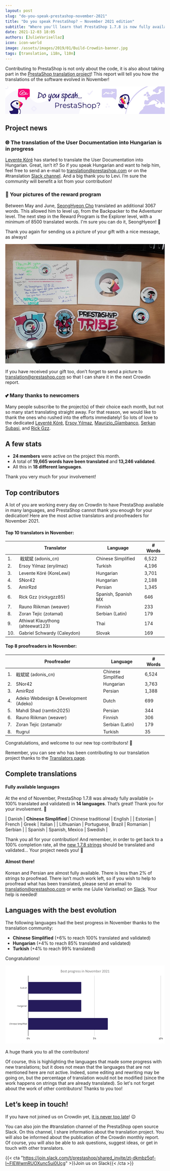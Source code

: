 ```yaml
---
layout: post
slug: "do-you-speak-prestashop-november-2021"
title: "Do you speak PrestaShop? – November 2021 edition"
subtitle: "Where you'll learn that PrestaShop 1.7.8 is now fully available in Chinese Simplified"
date: 2021-12-03 18:05
authors: [JulieVarisellaz]
icon: icon-world
image: /assets/images/2019/01/Build-Crowdin-banner.jpg
tags: [translation, i18n, l10n]
---
```


Contributing to PrestaShop is not only about the code, it is also about taking part in the [PrestaShop translation project](https://crowdin.com/project/prestashop-official)! This report will tell you how the translations of the software evolved in November!

![Crowdin Monthly banner](/assets/images/2019/01/Build-Crowdin-banner.jpg)

## Project news

### 🌐 The translation of the User Documentation into Hungarian is in progress

[Levente Kóré](https://crowdin.com/profile/korelewi) has started to translate the User Documentation into Hungarian. Great, isn’t it? So if you speak Hungarian and want to help him, feel free to send an e-mail to translation@prestashop.com or on the #translation [Slack channel](https://join.slack.com/t/prestashop/shared_invite/zt-dkmbz5qf-I~FlEWwmRUOXunc5ui0Ucg).
And a big thank you to Levi. I’m sure the community will benefit a lot from your contribution! 

### 📸 Your pictures of the reward program

Between May and June, [SeongHyeon Cho](https://crowdin.com/profile/jaymz9634) translated an additional 3067 words. This allowed him to level up, from the Backpacker to the Adventurer level. The next step in the Reward Program is the Explorer level, with a minimum of 8500 translated words. I'm sure you can do it, SeongHyeon! :muscle: 

Thank you again for sending us a picture of your gift with a nice message, as always! 

![SeongHyeon’s picture](/assets/images/2021/12/build-seonghyeon.jpg)

If you have received your gift too, don’t forget to send a picture to translation@prestashop.com so that I can share it in the next Crowdin report. 

### 💕 Many thanks to newcomers

Many people subscribe to the project(s) of their choice each month, but not so many start translating straight away. For that reason, we would like to thank the ones who rushed into the efforts immediately! So lots of love to the dedicated [Leventé Kóré](https://crowdin.com/profile/KoreLewi), [Ersoy Yılmaz](https://crowdin.com/profile/eryilmaz), [Maurizio_Giambanco](https://crowdin.com/profile/Maurizio_Giambanco), [Serkan Subasi](https://crowdin.com/profile/serkans), and [Rick Gzz](https://crowdin.com/profile/rickygzz85). 

## A few stats
 
* **24 members** were active on the project this month.
* A total of **19,665 words have been translated** and **13,246 validated**.
* All this in **18 different languages**.
 
Thank you very much for your involvement!

## Top contributors
 
A lot of you are working every day on Crowdin to have PrestaShop available in many languages, and PrestaShop cannot thank you enough for your dedication! Here are the most active translators and proofreaders for November 2021.
 
#### Top 10 translators in November:
 
| |Translator | Language | # Words
|-|---------- | -------- | ----------------
| 1. |‫‬ 戢斌斌 (adonis_cn) | Chinese Simplified | 6,522
| 2. | Ersoy Yılmaz (eryilmaz) | Turkish | 4,196
| 3. | Levente Kóré (KoreLewi) | Hungarian | 3,701
| 4. | SNor42 | Hungarian | 2,188
| 5. | AmirRzd | Persian | 1,345
| 6. | Rick Gzz (rickygzz85) | Spanish, Spanish MX | 646
| 7. | Rauno Riikman (weaver) | Finnish | 233
| 8. | Zoran Tejic (zotamal) | Serbian (Latin) | 179
| 9. | Athiwat Klauythong (ahteewat123) | Thai | 174
| 10. | Gabriel Schwardy (Caleydon) | Slovak | 169
 
#### Top 8 proofreaders in November:
 
| | Proofreader | Language | # Words
|-| ---------- | -------- | ----------------
| 1. | 戢斌斌 (adonis_cn) | Chinese Simplified | 6,524
| 2. | SNor42 | Hungarian | 3,763
| 3. | AmirRzd | Persian | 1,388
| 4. | Adeko Webdesign & Development (Adeko) | Dutch | 699
| 5. | Mahdi Shad (ramtin2025) | Persian | 344
| 6. | Rauno Riikman (weaver) | Finnish | 306
| 7. | Zoran Tejic (zotamal)r | Serbian (Latin) | 179
| 8. | ftugrul | Turkish | 35


Congratulations, and welcome to our new top contributors! :clap:
 
Remember, you can see who has been contributing to our translation project thanks to the [Translators page](https://translators.prestashop.com/).
 
## Complete translations
 
#### Fully available languages
 
At the end of November, PrestaShop 1.7.8 was already fully available (= 100% translated and validated) in **14 languages**. That’s great! Thank you for your involvement. :tada:
 
| Danish | **Chinese Simplified** | Chinese traditional | English | 
| Estonian | French | Greek | Italian |
| Lithuanian | Portuguese, Brazil | Romanian | Serbian |
| Spanish | Spanish, Mexico | Swedish |

Thank you all for your contribution! And remember, in order to get back to a 100% completion rate, all the [new 1.7.8 strings](https://build.prestashop.com/news/prestashop-178-translations/) should be translated and validated... Your project needs you! :muscle: 

#### Almost there!

Korean and Persian are almost fully available. There is less than 2% of strings to proofread. 
There isn’t much work left, so if you wish to help to proofread what has been translated, please send an email to translation@prestashop.com or write me (Julie Varisellaz) on [Slack](https://join.slack.com/t/prestashop/shared_invite/zt-dkmbz5qf-I~FlEWwmRUOXunc5ui0Ucg). Your help is needed!

## Languages with the best evolution

The following languages had the best progress in November thanks to the translation community:
 
* **Chinese Simplified** (+6% to reach 100% translated and validated) 
* **Hungarian** (+4% to reach 85% translated and validated)
* **Turkish** (+4% to reach 99% translated)

Congratulations! 
 
![Best translation progress in November 2021](/assets/images/2021/12/build-crowdin-progress-nov21.png)

A huge thank you to all the contributors!
 
Of course, this is highlighting the languages that made some progress with new translations; but it does not mean that the languages that are not mentioned here are not active. Indeed, some editing and rewriting may be going on, but the percentage of translation would not be modified (since the work happens on strings that are already translated). So let's not forget about the work of other contributors! Thanks to you too!

## Let’s keep in touch!

If you have not joined us on Crowdin yet, [it is never too late](https://crowdin.com/project/prestashop-official)! :wink:

You can also join the #translation channel of the PrestaShop open source Slack. On this channel, I share information about the translation project. You will also be informed about the publication of the Crowdin monthly report. Of course, you will also be able to ask questions, suggest ideas, or get in touch with other translators.

{{< cta "https://join.slack.com/t/prestashop/shared_invite/zt-dkmbz5qf-I~FlEWwmRUOXunc5ui0Ucg" >}}Join us on Slack{{< /cta >}}

